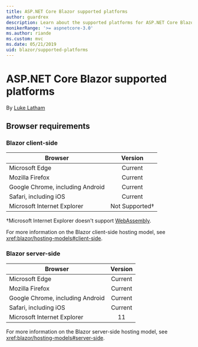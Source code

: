 ```yaml
---
title: ASP.NET Core Blazor supported platforms
author: guardrex
description: Learn about the supported platforms for ASP.NET Core Blazor.
monikerRange: '>= aspnetcore-3.0'
ms.author: riande
ms.custom: mvc
ms.date: 05/21/2019
uid: blazor/supported-platforms
---
```

# ASP.NET Core Blazor supported platforms

By [Luke Latham](https://github.com/guardrex)

## Browser requirements

### Blazor client-side

| Browser                          | Version               |
| -------------------------------- | :-------------------: |
| Microsoft Edge                   | Current               |
| Mozilla Firefox                  | Current               |
| Google Chrome, including Android | Current               |
| Safari, including iOS            | Current               |
| Microsoft Internet Explorer      | Not Supported&dagger; |

&dagger;Microsoft Internet Explorer doesn't support [WebAssembly](http://webassembly.org).

For more information on the Blazor client-side hosting model, see <xref:blazor/hosting-models#client-side>.

### Blazor server-side

| Browser                          | Version |
| -------------------------------- | :-----: |
| Microsoft Edge                   | Current |
| Mozilla Firefox                  | Current |
| Google Chrome, including Android | Current |
| Safari, including iOS            | Current |
| Microsoft Internet Explorer      | 11      |

For more information on the Blazor server-side hosting model, see <xref:blazor/hosting-models#server-side>.
